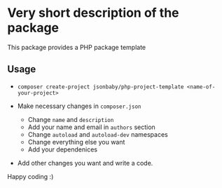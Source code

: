 # Very short description of the package

This package provides a PHP package template

## Usage

- `composer create-project jsonbaby/php-project-template <name-of-your-project>`
- Make necessary changes in `composer.json`
  - Change `name` and `description`
  - Add your name and email in `authors` section
  - Change `autoload` and `autoload-dev` namespaces
  - Change everything else you want
  - Add your dependenices

- Add other changes you want and write a code.

Happy coding :)

